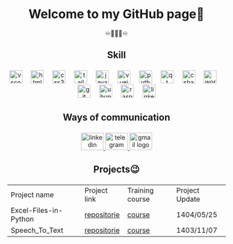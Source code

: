 <h1 align="center">Welcome to my GitHub page🤠</h1>
<p align="center">♾️🧑🏻‍💻♾️</p>

###

<h2 align="center">Skill</h2>

###

<div align="center">
  <img src="https://cdn.jsdelivr.net/gh/devicons/devicon/icons/vscode/vscode-original.svg" height="30" alt="vscode logo"  />
  <img width="12" />
  <img src="https://cdn.jsdelivr.net/gh/devicons/devicon/icons/html5/html5-original.svg" height="30" alt="html5 logo"  />
  <img width="12" />
  <img src="https://cdn.jsdelivr.net/gh/devicons/devicon/icons/css3/css3-original.svg" height="30" alt="css3 logo"  />
  <img width="12" />
  <img src="https://cdn.jsdelivr.net/gh/devicons/devicon/icons/tailwindcss/tailwindcss-original-wordmark.svg" height="30" alt="tailwindcss logo"  />
  <img width="12" />
  <img src="https://cdn.jsdelivr.net/gh/devicons/devicon/icons/javascript/javascript-original.svg" height="30" alt="javascript logo"  />
  <img width="12" />
  <img src="https://cdn.jsdelivr.net/gh/devicons/devicon/icons/vuejs/vuejs-original.svg" height="30" alt="vuejs logo"  />
  <img width="12" />
  <img src="https://cdn.jsdelivr.net/gh/devicons/devicon/icons/python/python-original.svg" height="30" alt="python logo"  />
  <img width="12" />
  <img src="https://cdn.jsdelivr.net/gh/devicons/devicon/icons/qt/qt-original.svg" height="30" alt="qt logo"  />
  <img width="12" />
  <img src="https://cdn.jsdelivr.net/gh/devicons/devicon/icons/csharp/csharp-original.svg" height="30" alt="csharp logo"  />
  <img width="12" />
  <img src="https://cdn.jsdelivr.net/gh/devicons/devicon/icons/wordpress/wordpress-original.svg" height="30" alt="wordpress logo"  />
  <img width="12" />
  <img src="https://cdn.jsdelivr.net/gh/devicons/devicon/icons/git/git-original.svg" height="30" alt="git logo"  />
  <img width="12" />
  <img src="https://cdn.simpleicons.org/ubuntu/E95420" height="30" alt="ubuntu logo"  />
  <img width="12" />
  <img src="https://cdn.jsdelivr.net/gh/devicons/devicon/icons/raspberrypi/raspberrypi-original.svg" height="30" alt="raspberrypi logo"  />
  <img width="12" />
  <img src="https://cdn.jsdelivr.net/gh/devicons/devicon/icons/linkedin/linkedin-original.svg" height="30" alt="linkedin logo"  />
</div>

###

<h2 align="center">Ways of communication</h2>

###

<div align="center">
  <a href="https://ir.linkedin.com/in/bahman-rooein-32a627225?trk=people-guest_people_search-card" target="_blank">
    <img src="https://raw.githubusercontent.com/maurodesouza/profile-readme-generator/master/src/assets/icons/social/linkedin/default.svg" width="52" height="40" alt="linkedin logo"  />
  </a>
  <a href="https://t.me/bahmanrooein" target="_blank">
    <img src="https://raw.githubusercontent.com/maurodesouza/profile-readme-generator/master/src/assets/icons/social/telegram/default.svg" width="52" height="40" alt="telegram logo"  />
  </a>
  <a href="mailto:bahmanrooooein@gmail.com" target="_blank">
    <img src="https://raw.githubusercontent.com/maurodesouza/profile-readme-generator/master/src/assets/icons/social/gmail/default.svg" width="52" height="40" alt="gmail logo"  />
  </a>
</div>

###

<h2 align="center">Projects😉</h2>

###
<table align="center">
    <tr>
        <td>Project name</td>
        <td>Project link</td>
        <td>Training course</td>
        <td>Project Update</td>
    </tr>
          <tr>
          <td>Excel-Files-in-Python</td>
          <td><a href="https://github.com/BAHMANROOEIN/Excel-Files-in-Python" target="_blank">repositorie</a></td>
          <td><a href="https://www.daneshjooyar.com/excel-in-python/" target="_blank" rel="noopener noreferrer">course</a></td>
          <td>1404/05/25</td>
    </tr>
    <tr>
          <td>Speech_To_Text</td>
          <td><a href="https://github.com/BAHMANROOEIN/Speech_To_Text" target="_blank">repositorie</a></td>
          <td><a href="https://www.daneshjooyar.com/speech-processing/" target="_blank" rel="noopener noreferrer">course</a></td>
          <td>1403/11/07</td>
      </tr>

</table>
